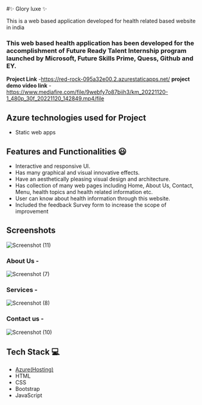 #✨  Glory luxe ✨

This is a web based application developed for health related based website in india

### This web based health application has been developed for the accomplishment of Future Ready Talent Internship program launched by Microsoft, Future Skills Prime, Quess, Github and EY.


**Project Link** -https://red-rock-095a32e00.2.azurestaticapps.net/
**project demo video link** -https://www.mediafire.com/file/9webfy7o87biih3/km_20221120-1_480p_30f_20221120_142849.mp4/file
 

## Azure technologies used for Project

- Static web apps

## Features and Functionalities 😃

- Interactive and responsive UI.
- Has many graphical and visual innovative effects.
- Have an aesthetically pleasing visual design and architecture.
- Has collection of many web pages including Home, About Us, Contact, Menu, health topics and health related information etc.
- User can know about health information through this website.
- Included the feedback Survey form to increase the scope of improvement 

## Screenshots
![Screenshot (11)](https://user-images.githubusercontent.com/111973662/202886829-056ac998-7346-46b5-9c67-7b4a0307a85e.png)




   

### About Us -


![Screenshot (7)](https://user-images.githubusercontent.com/111973662/202886840-410a3e41-d076-4875-8f7b-ace69d332017.png)

### Services -


![Screenshot (8)](https://user-images.githubusercontent.com/111973662/202886852-8b943f0b-63e9-4eea-8acb-060904c00015.png)

### Contact us -




![Screenshot (10)](https://user-images.githubusercontent.com/111973662/202886866-c23bfecb-4d5c-45a7-ada7-01ee9c1575fc.png)


## Tech Stack 💻

- [Azure(Hosting)](https://azure.microsoft.com/en-in/features/azure-portal/)
- HTML
- CSS
- Bootstrap
- JavaScript
